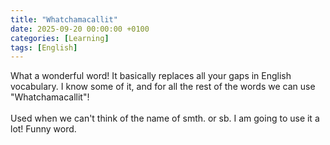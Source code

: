 ```yaml
---
title: "Whatchamacallit"
date: 2025-09-20 00:00:00 +0100
categories: [Learning]
tags: [English]
---
```

What a wonderful word! It basically replaces all your gaps in English vocabulary. I know some of it, and for all the rest of the words we can use "Whatchamacallit"!<br><br>
Used when we can't think of the name of smth. or sb. I am going to use it a lot! Funny word.